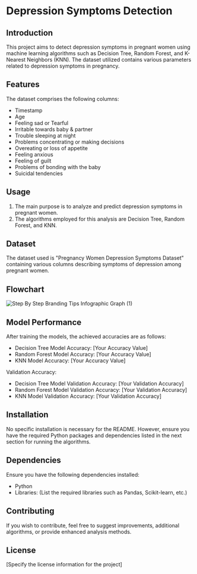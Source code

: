 # Depression Symptoms Detection

## Introduction
This project aims to detect depression symptoms in pregnant women using machine learning algorithms such as Decision Tree, Random Forest, and K-Nearest Neighbors (KNN). The dataset utilized contains various parameters related to depression symptoms in pregnancy.

## Features
The dataset comprises the following columns:
- Timestamp
- Age
- Feeling sad or Tearful
- Irritable towards baby & partner
- Trouble sleeping at night
- Problems concentrating or making decisions
- Overeating or loss of appetite
- Feeling anxious
- Feeling of guilt
- Problems of bonding with the baby
- Suicidal tendencies

## Usage
1. The main purpose is to analyze and predict depression symptoms in pregnant women.
2. The algorithms employed for this analysis are Decision Tree, Random Forest, and KNN.

## Dataset
The dataset used is "Pregnancy Women Depression Symptoms Dataset" containing various columns describing symptoms of depression among pregnant women.

## Flowchart
![Step By Step Branding Tips Infographic Graph (1)](https://github.com/hrshammo/CSE--478-Fall-2023/assets/76872754/b9b5f39d-154b-4184-8662-6aeaf2995c84)

## Model Performance
After training the models, the achieved accuracies are as follows:

- Decision Tree Model Accuracy: [Your Accuracy Value]
- Random Forest Model Accuracy: [Your Accuracy Value]
- KNN Model Accuracy: [Your Accuracy Value]

Validation Accuracy:
- Decision Tree Model Validation Accuracy: [Your Validation Accuracy]
- Random Forest Model Validation Accuracy: [Your Validation Accuracy]
- KNN Model Validation Accuracy: [Your Validation Accuracy]

## Installation
No specific installation is necessary for the README. However, ensure you have the required Python packages and dependencies listed in the next section for running the algorithms.


## Dependencies
Ensure you have the following dependencies installed:
- Python
- Libraries: (List the required libraries such as Pandas, Scikit-learn, etc.)

## Contributing
If you wish to contribute, feel free to suggest improvements, additional algorithms, or provide enhanced analysis methods.

## License
[Specify the license information for the project]

